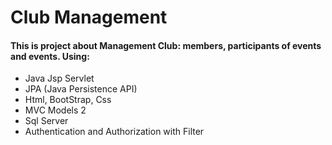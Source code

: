 # Club Management
#### This is project about Management Club: members, participants of events and events. Using:
- Java Jsp Servlet
- JPA (Java Persistence API)
- Html, BootStrap, Css
- MVC Models 2
- Sql Server
- Authentication and Authorization with Filter
